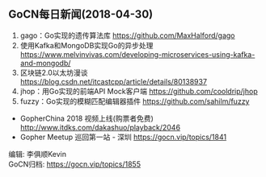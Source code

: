 GoCN每日新闻(2018-04-30)
---

1. gago：Go实现的遗传算法库 https://github.com/MaxHalford/gago
2. 使用Kafka和MongoDB实现Go的异步处理 https://www.melvinvivas.com/developing-microservices-using-kafka-and-mongodb/
3. 区块链2.0以太坊漫谈 https://blog.csdn.net/itcastcpp/article/details/80138937
4. jhop：用Go实现的前端API Mock客户端 https://github.com/cooldrip/jhop
5. fuzzy：Go实现的模糊匹配编辑器插件 https://github.com/sahilm/fuzzy

* GopherChina 2018 视频上线(购票者免费) http://www.itdks.com/dakashuo/playback/2046
* Gopher Meetup 巡回第一站 - 深圳 https://gocn.vip/topics/1841

编辑: 李俱顺Kevin    
GoCN归档: https://gocn.vip/topics/1855
